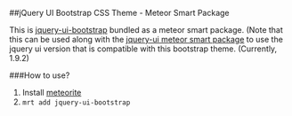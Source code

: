 ##jQuery UI Bootstrap CSS Theme - Meteor Smart Package

This is [jquery-ui-bootstrap](http://addyosmani.github.com/jquery-ui-bootstrap/) bundled as a meteor smart package. (Note that this can be used along with the [jquery-ui meteor smart package](https://github.com/TimHeckel/meteor-jquery-ui) to use the jquery ui version that is compatible with this bootstrap theme. (Currently, 1.9.2)

###How to use?

1. Install [meteorite](https://github.com/oortcloud/meteorite)
2. `mrt add jquery-ui-bootstrap`
